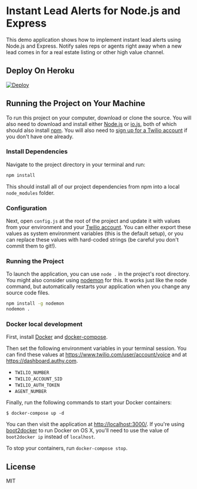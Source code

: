 # Instant Lead Alerts for Node.js and Express

This demo application shows how to implement instant lead alerts using Node.js and Express. Notify sales reps or agents right away when a new lead comes in for a real estate listing or other high value channel.

## Deploy On Heroku

[![Deploy](https://www.herokucdn.com/deploy/button.png)](https://heroku.com/deploy?template=https://github.com/TwilioDevEd/lead-alerts-node)

## Running the Project on Your Machine

To run this project on your computer, download or clone the source. You will also need to download and install either [Node.js](http://nodejs.org/) or [io.js](https://iojs.org/en/index.html), both of which should also install [npm](https://www.npmjs.com/). You will also need to [sign up for a Twilio account](https://www.twilio.com/try-twilio) if you don't have one already.

### Install Dependencies

Navigate to the project directory in your terminal and run:

```bash
npm install
```

This should install all of our project dependencies from npm into a local `node_modules` folder.

### Configuration

Next, open `config.js` at the root of the project and update it with values from your environment and your [Twilio account](https://www.twilio.com/user/account/voice-messaging). You can either export these values as system environment variables (this is the default setup), or you can replace these values with hard-coded strings (be careful you don't commit them to git!).

### Running the Project

To launch the application, you can use `node .` in the project's root directory. You might also consider using [nodemon](https://github.com/remy/nodemon) for this. It works just like the node command, but automatically restarts your application when you change any source code files.

```bash
npm install -g nodemon
nodemon .
```

### Docker local development

First, install [Docker](https://www.docker.com/) and [docker-compose](https://docs.docker.com/compose/install/).

Then set the following environment variables in your terminal session. You can find these values at https://www.twilio.com/user/account/voice and at https://dashboard.authy.com.

- `TWILIO_NUMBER`
- `TWILIO_ACCOUNT_SID`
- `TWILIO_AUTH_TOKEN`
- `AGENT_NUMBER`

Finally, run the following commands to start your Docker containers:

```
$ docker-compose up -d
```

You can then visit the application at [http://localhost:3000/](http://localhost:3000/). If you're using [boot2docker](https://docs.docker.com/installation/mac/) to run Docker on OS X, you'll need to use the value of `boot2docker ip` instead of `localhost`.

To stop your containers, run `docker-compose stop`.

## License

MIT